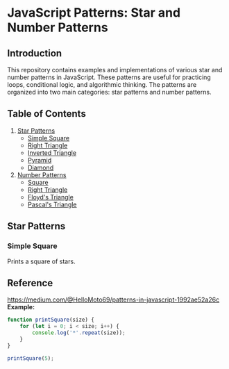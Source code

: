 # JavaScript Patterns: Star and Number Patterns

## Introduction

This repository contains examples and implementations of various star and number patterns in JavaScript. These patterns are useful for practicing loops, conditional logic, and algorithmic thinking. The patterns are organized into two main categories: star patterns and number patterns.

## Table of Contents

1. [Star Patterns](#star-patterns)
    - [Simple Square](#simple-square)
    - [Right Triangle](#right-triangle)
    - [Inverted Triangle](#inverted-triangle)
    - [Pyramid](#pyramid)
    - [Diamond](#diamond)
2. [Number Patterns](#number-patterns)
    - [Square](#square)
    - [Right Triangle](#right-triangle-1)
    - [Floyd's Triangle](#floyds-triangle)
    - [Pascal's Triangle](#pascals-triangle)

## Star Patterns

### Simple Square

Prints a square of stars.
## Reference
https://medium.com/@HelloMoto69/patterns-in-javascript-1992ae52a26c
**Example:**

```javascript
function printSquare(size) {
    for (let i = 0; i < size; i++) {
        console.log('*'.repeat(size));
    }
}

printSquare(5);
